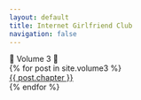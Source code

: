 ```yaml
---
layout: default
title: Internet Girlfriend Club
navigation: false
---
```


<div class="showcase-header center">🎃 Volume 3 🎃</div>
<div class="showcase center">
  {% for post in site.volume3 %}
    <div class="showcase-item"><a href="{{ post.url }}">{{ post.chapter }}</a></div>
  {% endfor %}
</div>
